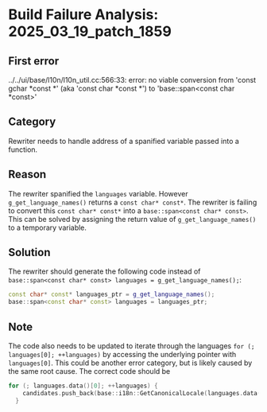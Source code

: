 # Build Failure Analysis: 2025_03_19_patch_1859

## First error

../../ui/base/l10n/l10n_util.cc:566:33: error: no viable conversion from 'const gchar *const *' (aka 'const char *const *') to 'base::span<const char *const>'

## Category
Rewriter needs to handle address of a spanified variable passed into a function.

## Reason
The rewriter spanified the `languages` variable. However `g_get_language_names()` returns a `const char* const*`. The rewriter is failing to convert this `const char* const*` into a `base::span<const char* const>`. This can be solved by assigning the return value of `g_get_language_names()` to a temporary variable.

## Solution
The rewriter should generate the following code instead of `base::span<const char* const> languages = g_get_language_names();`:

```c++
const char* const* languages_ptr = g_get_language_names();
base::span<const char* const> languages = languages_ptr;
```

## Note
The code also needs to be updated to iterate through the languages `for (; languages[0]; ++languages)` by accessing the underlying pointer with `languages[0]`. This could be another error category, but is likely caused by the same root cause. The correct code should be

```c++
for (; languages.data()[0]; ++languages) {
    candidates.push_back(base::i18n::GetCanonicalLocale(languages.data()[0]));
  }